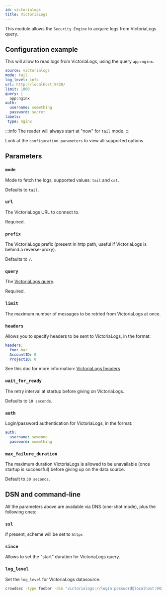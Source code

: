 ```yaml
---
id: victorialogs
title: VictoriaLogs
---
```


This module allows the `Security Engine` to acquire logs from VictoriaLogs query.

## Configuration example

This will allow to read logs from VictoriaLogs, using the query `app:nginx`.
```yaml
source: victorialogs
mode: tail
log_level: info
url: http://localhost:9428/
limit: 1000
query: |
  app:nginx
auth:
  username: something
  password: secret
labels:
 type: nginx
```

:::info
The reader will always start at "now" for `tail` mode.
:::

Look at the `configuration parameters` to view all supported options.

## Parameters

### `mode`

Mode to fetch the logs, supported values: `tail` and `cat`.

Defaults to `tail`.

### `url`

The VictoriaLogs URL to connect to.

Required.

### `prefix`

The VictoriaLogs prefix (present in http path, useful if VictoriaLogs is behind a reverse-proxy).

Defaults to `/`.

### `query`

The [VictoriaLogs query](https://docs.victoriametrics.com/victorialogs/logsql/).

Required.

### `limit`

The maximum number of messages to be retried from VictoriaLogs at once.

### `headers`

Allows you to specify headers to be sent to VictoriaLogs, in the format:

```yaml
headers:
  foo: bar
  AccountID: 0
  ProjectID: 0
```

See this doc for more information: [VictoriaLogs headers](https://docs.victoriametrics.com/victorialogs/querying/#http-api)

### `wait_for_ready`

The retry interval at startup before giving on VictoriaLogs.

Defaults to `10 seconds`.

### `auth`

Login/password authentication for VictoriaLogs, in the format:

```yaml
auth:
  username: someone
  password: something
```

### `max_failure_duration`

The maximum duration VictoriaLogs is allowed to be unavailable (once startup is successful) before giving up on the data source.

Default to `30 seconds`.


## DSN and command-line

All the parameters above are available via DNS (one-shot mode), plus the following ones:

### `ssl`

if present, scheme will be set to `https`

### `since`

Allows to set the "start" duration for VictoriaLogs query.

### `log_level`

Set the `log_level` for VictoriaLogs datasource.

```bash
crowdsec -type foobar -dsn 'victorialogs://login:password@localhost:9428/?query=server:"demoVictoriaLogsVictoriaLogs"'
```
